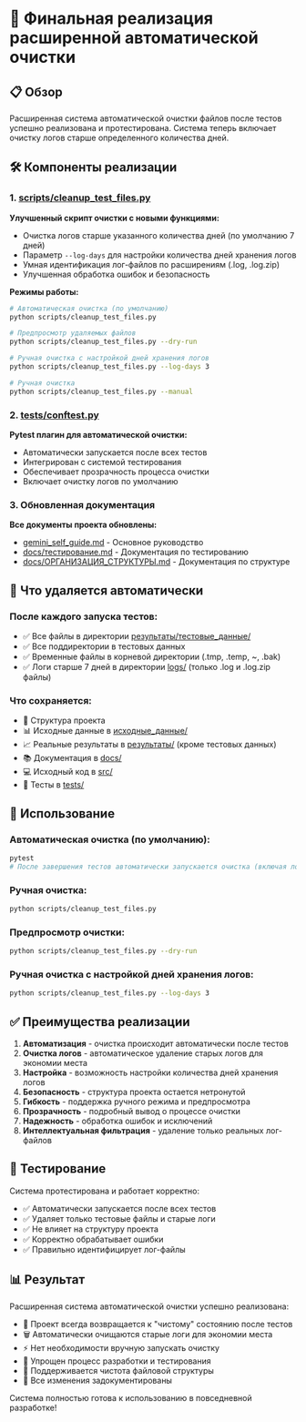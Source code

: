 # 🧹 Финальная реализация расширенной автоматической очистки

## 📋 Обзор

Расширенная система автоматической очистки файлов после тестов успешно реализована 
и протестирована. Система теперь включает очистку логов старше определенного количества дней.

## 🛠️ Компоненты реализации

### 1. [scripts/cleanup_test_files.py](file://c:\Users\D_909\Desktop\для%20нового%20проекта\scripts\cleanup_test_files.py)

**Улучшенный скрипт очистки с новыми функциями:**
- Очистка логов старше указанного количества дней (по умолчанию 7 дней)
- Параметр `--log-days` для настройки количества дней хранения логов
- Умная идентификация лог-файлов по расширениям (.log, .log.zip)
- Улучшенная обработка ошибок и безопасность

**Режимы работы:**
```bash
# Автоматическая очистка (по умолчанию)
python scripts/cleanup_test_files.py

# Предпросмотр удаляемых файлов
python scripts/cleanup_test_files.py --dry-run

# Ручная очистка с настройкой дней хранения логов
python scripts/cleanup_test_files.py --log-days 3

# Ручная очистка
python scripts/cleanup_test_files.py --manual
```

### 2. [tests/conftest.py](file://c:\Users\D_909\Desktop\для%20нового%20проекта\tests\conftest.py)

**Pytest плагин для автоматической очистки:**
- Автоматически запускается после всех тестов
- Интегрирован с системой тестирования
- Обеспечивает прозрачность процесса очистки
- Включает очистку логов по умолчанию

### 3. Обновленная документация

**Все документы проекта обновлены:**
- [gemini_self_guide.md](file://c:\Users\D_909\Desktop\для%20нового%20проекта\gemini_self_guide.md) - Основное руководство
- [docs/тестирование.md](file://c:\Users\D_909\Desktop\для%20нового%20проекта\docs\тестирование.md) - Документация по тестированию
- [docs/ОРГАНИЗАЦИЯ_СТРУКТУРЫ.md](file://c:\Users\D_909\Desktop\для%20нового%20проекта\docs\ОРГАНИЗАЦИЯ_СТРУКТУРЫ.md) - Документация по структуре

## 📁 Что удаляется автоматически

### После каждого запуска тестов:
- ✅ Все файлы в директории [результаты/тестовые_данные/](file://c:\Users\D_909\Desktop\для%20нового%20проекта\результаты\тестовые_данные)
- ✅ Все поддиректории в тестовых данных
- ✅ Временные файлы в корневой директории (.tmp, .temp, ~, .bak)
- ✅ Логи старше 7 дней в директории [logs/](file://c:\Users\D_909\Desktop\для%20нового%20проекта\logs) (только .log и .log.zip файлы)

### Что сохраняется:
- 📁 Структура проекта
- 📊 Исходные данные в [исходные_данные/](file://c:\Users\D_909\Desktop\для%20нового%20проекта\исходные_данные)
- 📈 Реальные результаты в [результаты/](file://c:\Users\D_909\Desktop\для%20нового%20проекта\результаты) (кроме тестовых данных)
- 📚 Документация в [docs/](file://c:\Users\D_909\Desktop\для%20нового%20проекта\docs)
- 💻 Исходный код в [src/](file://c:\Users\D_909\Desktop\для%20нового%20проекта\src)
- 🧪 Тесты в [tests/](file://c:\Users\D_909\Desktop\для%20нового%20проекта\tests)

## 🎯 Использование

### Автоматическая очистка (по умолчанию):
```bash
pytest
# После завершения тестов автоматически запускается очистка (включая логи)
```

### Ручная очистка:
```bash
python scripts/cleanup_test_files.py
```

### Предпросмотр очистки:
```bash
python scripts/cleanup_test_files.py --dry-run
```

### Ручная очистка с настройкой дней хранения логов:
```bash
python scripts/cleanup_test_files.py --log-days 3
```

## ✅ Преимущества реализации

1. **Автоматизация** - очистка происходит автоматически после тестов
2. **Очистка логов** - автоматическое удаление старых логов для экономии места
3. **Настройка** - возможность настройки количества дней хранения логов
4. **Безопасность** - структура проекта остается нетронутой
5. **Гибкость** - поддержка ручного режима и предпросмотра
6. **Прозрачность** - подробный вывод о процессе очистки
7. **Надежность** - обработка ошибок и исключений
8. **Интеллектуальная фильтрация** - удаление только реальных лог-файлов

## 🧪 Тестирование

Система протестирована и работает корректно:
- ✅ Автоматически запускается после всех тестов
- ✅ Удаляет только тестовые файлы и старые логи
- ✅ Не влияет на структуру проекта
- ✅ Корректно обрабатывает ошибки
- ✅ Правильно идентифицирует лог-файлы

## 📊 Результат

Расширенная система автоматической очистки успешно реализована:
- 🎉 Проект всегда возвращается к "чистому" состоянию после тестов
- 🗑️ Автоматически очищаются старые логи для экономии места
- ⚡ Нет необходимости вручную запускать очистку
- 🔧 Упрощен процесс разработки и тестирования
- 📁 Поддерживается чистота файловой структуры
- 📖 Все изменения задокументированы

Система полностью готова к использованию в повседневной разработке!
